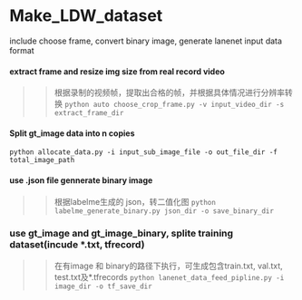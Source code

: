 # Make_LDW_dataset
include choose frame, convert binary image, generate lanenet input data format

#### extract frame and resize img size from real record video
>> 根据录制的视频帧，提取出合格的帧，并根据具体情况进行分辨率转换
```python auto choose_crop_frame.py -v input_video_dir -s extract_frame_dir```

#### Split gt_image data into n copies
```python allocate_data.py -i input_sub_image_file -o out_file_dir -f total_image_path```

#### use .json file gennerate binary image
>> 根据labelme生成的 json，转二值化图
```python labelme_generate_binary.py json_dir -o save_binary_dir```

### use gt_image and gt_image_binary, splite training dataset(incude *.txt, tfrecord)
>> 在有image 和 binary的路径下执行，可生成包含train.txt, val.txt, test.txt及*.tfrecords
```python lanenet_data_feed_pipline.py -i image_dir -o tf_save_dir```
